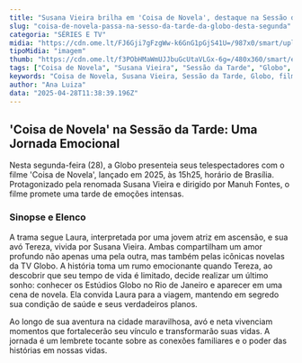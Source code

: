 ```yaml
---
title: "Susana Vieira brilha em 'Coisa de Novela', destaque na Sessão da Tarde"
slug: "coisa-de-novela-passa-na-sesso-da-tarde-da-globo-desta-segunda"
categoria: "SÉRIES E TV"
midia: "https://cdn.ome.lt/FJ6Gji7gFzgWw-k6GnG1pGjS41U=/987x0/smart/uploads/conteudo/fotos/sessaodatarde_GZNctuz.jpg"
tipoMidia: "imagem"
thumb: "https://cdn.ome.lt/f3PObHMaWmUJJbuGcUtaVLGx-6g=/480x360/smart/extras/conteudos/sessaodatarde_9BGpZoj.jpg"
tags: ["Coisa de Novela", "Susana Vieira", "Sessão da Tarde", "Globo", "filmes na TV", "Manuh Fontes"]
keywords: "Coisa de Novela, Susana Vieira, Sessão da Tarde, Globo, filmes na TV, Manuh Fontes"
author: "Ana Luiza"
data: "2025-04-28T11:38:39.196Z"
---
```


## 'Coisa de Novela' na Sessão da Tarde: Uma Jornada Emocional

Nesta segunda-feira (28), a Globo presenteia seus telespectadores com o filme 'Coisa de Novela', lançado em 2025, às 15h25, horário de Brasília. Protagonizado pela renomada Susana Vieira e dirigido por Manuh Fontes, o filme promete uma tarde de emoções intensas.

### Sinopse e Elenco

A trama segue Laura, interpretada por uma jovem atriz em ascensão, e sua avó Tereza, vivida por Susana Vieira. Ambas compartilham um amor profundo não apenas uma pela outra, mas também pelas icônicas novelas da TV Globo. A história toma um rumo emocionante quando Tereza, ao descobrir que seu tempo de vida é limitado, decide realizar um último sonho: conhecer os Estúdios Globo no Rio de Janeiro e aparecer em uma cena de novela. Ela convida Laura para a viagem, mantendo em segredo sua condição de saúde e seus verdadeiros planos.

Ao longo de sua aventura na cidade maravilhosa, avó e neta vivenciam momentos que fortalecerão seu vínculo e transformarão suas vidas. A jornada é um lembrete tocante sobre as conexões familiares e o poder das histórias em nossas vidas.